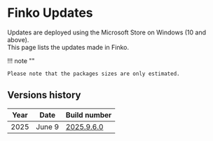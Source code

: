 ﻿# Finko Updates

Updates are deployed using the Microsoft Store on Windows (10 and above).  
This page lists the updates made in Finko.


!!! note ""

    Please note that the packages sizes are only estimated.

## Versions history

| Year | Date   | Build number                        |
|------|--------|-------------------------------------|
| 2025 | June 9 | [2025.9.6.0](updates/2025.9.6.0.md) |


